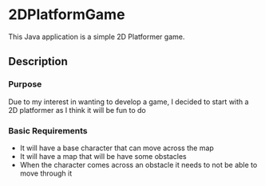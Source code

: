 # 2DPlatformGame
This Java application is a simple 2D Platformer game.

## Description

### Purpose
Due to my interest in wanting to develop a game, I decided to start with a 2D platformer as I think it will be fun to do

### Basic Requirements
* It will have a base character that can move across the map
* It will have a map that will be have some obstacles
* When the character comes across an obstacle it needs to not be able to move through it

